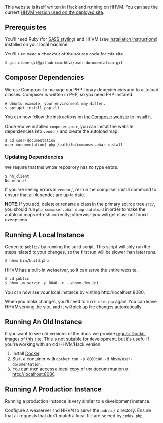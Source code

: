 This website is itself written in Hack and running on HHVM. You can
see the current [HHVM version used on the deployed site](https://github.com/hhvm/user-documentation/blob/main/.deploy/built-site.Dockerfile#L3).

## Prerequisites

You'll need Ruby (for [SASS styling](https://sass-lang.com/)) and HHVM
(see [installation instructions](/hhvm/installation/introduction))
installed on your local machine.

You'll also need a checkout of the source code for this site.

```
$ git clone git@github.com:hhvm/user-documentation.git
```

## Composer Dependencies

We use Composer to manage our PHP library dependencies and to autoload classes.
Composer is written in PHP, so you need PHP installed.

```
# Ubuntu example, your environment may differ.
$ apt-get install php-cli
```

You can now follow the instructions on [the Composer website](https://getcomposer.org/) to install it.

Once you've installed `composer.phar`, you can install the website dependencies into `vendor/` and create the autoload map.

```
$ cd user-documentation
user-documentation$ php /path/to/composer.phar install
```

### Updating Dependencies

We require that this whole repository has no type errors.

```
$ hh_client
No errors!
```

If you are seeing errors in `vendor/`, re-run the composer install command to ensure that all dependes are up to date.

**NOTE**: If you add, delete or rename a class in the primary source tree `src/`, you should run `php composer.phar dump-autoload` in order to make the autoload maps refresh correctly; otherwise you will get class not found exceptions.

## Running A Local Instance

Generate `public/` by running the build script. This script will only
run the steps related to your changes, so the first run will be slower
than later runs.

```
$ hhvm bin/build.php
```

HHVM has a built-in webserver, so it can serve the entire website.

```
$ cd public
$ hhvm -m server -p 8080 -c ../hhvm.dev.ini
```

You can now see your local instance by visiting <http://localhost:8080>.

When you make changes, you'll need to run `build.php` again. You can
leave HHVM serving the site, and it will pick up the changes
automatically.

## Running An Old Instance

If you want to see old versions of the docs, we provide [regular
Docker images of this
site](https://hub.docker.com/r/hhvm/user-documentation/tags). This is
not suitable for development, but it's useful if you're working with
an old HHVM/Hack version.

1. Install [Docker](https://docs.docker.com/engine/installation/).
2. Start a container with `docker run -p 8080:80 -d hhvm/user-documentation`.
3. You can then access a local copy of the documentation at <http://localhost:8080>.

## Running A Production Instance

Running a production instance is very similar to a development
instance. 

Configure a webserver and HHVM to serve the `public/`
directory. Ensure that all requests that don't match a local file are
served by `index.php`.
